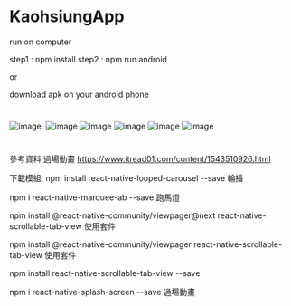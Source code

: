 # KaohsiungApp
run on computer 

step1 : npm install
step2 : npm run android

or

download apk on your android phone



#
![image](https://github.com/C107156116/KaohsiungApp/blob/main/image/image6.png).
![image](https://github.com/C107156116/KaohsiungApp/blob/main/image/image4.png)
![image](https://github.com/C107156116/KaohsiungApp/blob/main/image/image1.png)
![image](https://github.com/C107156116/KaohsiungApp/blob/main/image/image2.png)
![image](https://github.com/C107156116/KaohsiungApp/blob/main/image/image3.png)
![image](https://github.com/C107156116/KaohsiungApp/blob/main/image/image5.png)


#
參考資料 
過場動畫 https://www.itread01.com/content/1543510926.html

下載模組:
npm install react-native-looped-carousel --save  輪播

npm i react-native-marquee-ab --save	跑馬燈

npm install @react-native-community/viewpager@next  react-native-scrollable-tab-view 使用套件

npm install @react-native-community/viewpager	react-native-scrollable-tab-view 使用套件

npm install react-native-scrollable-tab-view --save  

npm i react-native-splash-screen --save 過場動畫













